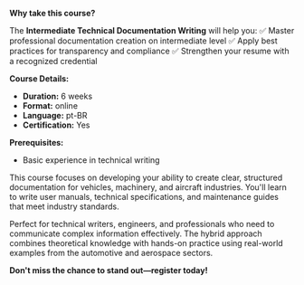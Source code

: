 **Why take this course?**

The **Intermediate Technical Documentation Writing** will help you:
✅ Master professional documentation creation on intermediate level
✅ Apply best practices for transparency and compliance
✅ Strengthen your resume with a recognized credential

**Course Details:**
- **Duration:** 6 weeks
- **Format:** online
- **Language:** pt-BR
- **Certification:** Yes

**Prerequisites:**
- Basic experience in technical writing

This course focuses on developing your ability to create clear, structured documentation for vehicles, machinery, and aircraft industries. You'll learn to write user manuals, technical specifications, and maintenance guides that meet industry standards.

Perfect for technical writers, engineers, and professionals who need to communicate complex information effectively. The hybrid approach combines theoretical knowledge with hands-on practice using real-world examples from the automotive and aerospace sectors.

**Don't miss the chance to stand out—register today!**